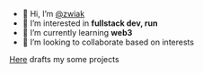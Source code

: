 - 👋 Hi, I’m <a href="https://t.me/zwiak" target="_blank">@zwiak</a>
- 👀 I’m interested in **fullstack dev, run**
- 🌱 I’m currently learning **web3**
- 💞️ I’m looking to collaborate based on interests

<a href="https://github.com/SashaJozwiak/some-works" target="_blank">Here</a> drafts my some projects


<!---
zwiak/zwiak is a ✨ special ✨ repository because its `README.md` (this file) appears on your GitHub profile.
You can click the Preview link to take a look at your changes.
--->
